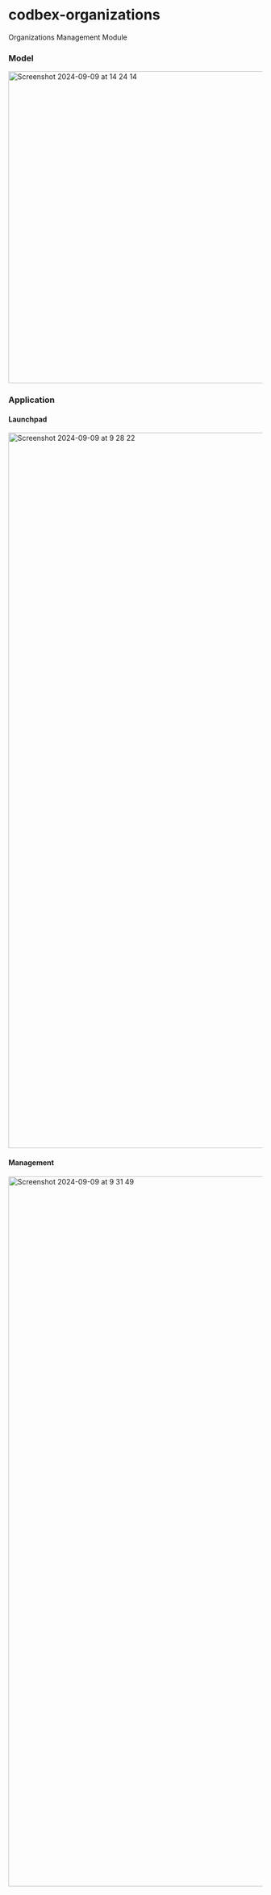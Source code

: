 # codbex-organizations
Organizations Management Module

### Model

<img width="618" alt="Screenshot 2024-09-09 at 14 24 14" src="https://github.com/user-attachments/assets/ec86f8d9-ba14-41c2-8865-bd70f6d1fa8e">

### Application

 #### Launchpad
 
 <img width="1418" alt="Screenshot 2024-09-09 at 9 28 22" src="https://github.com/user-attachments/assets/3d5e61b2-7c56-4ede-b06a-997b7212a724">

 #### Management
 
 <img width="1407" alt="Screenshot 2024-09-09 at 9 31 49" src="https://github.com/user-attachments/assets/6b391628-bda1-467e-a60b-2cc44b62aa50">



